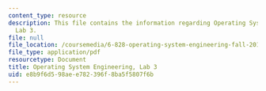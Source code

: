 ```yaml
---
content_type: resource
description: This file contains the information regarding Operating System Engineering,
  Lab 3.
file: null
file_location: /coursemedia/6-828-operating-system-engineering-fall-2012/e8b9f6d598aee782396f8ba5f5807f6b_MIT6_828F12_lab3.pdf
file_type: application/pdf
resourcetype: Document
title: Operating System Engineering, Lab 3
uid: e8b9f6d5-98ae-e782-396f-8ba5f5807f6b
---
```

